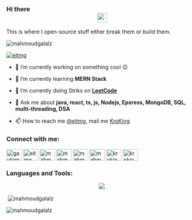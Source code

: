### Hi there <div align=center><a href="https://www.gautamkrishnar.com/"><img src="https://media.giphy.com/media/hvRJCLFzcasrR4ia7z/giphy.gif" width="25px"></a>
This is where I open-source stuff either break them or build them.
</div>
<p align="left"> <img src="https://komarev.com/ghpvc/?username=mahmoudgalalz&label=Profile%20views&color=0e75b6&style=flat" alt="mahmoudgalalz" /> </p>

<p align="left"> <a href="https://twitter.com/eitmg" target="blank"><img src="https://img.shields.io/twitter/follow/eitmg?logo=twitter&style=for-the-badge" alt="eitmg" /></a> </p>

- :telescope:  I’m currently working on something cool :wink:

- 🌱 I’m currently learning **MERN Stack**
- 🌱 I’m currently doing Striks on **[LeetCode](https://leetcode.com/kroking)**

- 💬 Ask me about **java, react, ts, js, Nodejs, Epxress, MongoDB, SQL, multi-threading, DSA**

- 📫 How to reach me [@eitmg](https://twitter.com/eitmg), mail me [KroKing](mailto:krooking0@gmail.com)

<h3 align="left">Connect with me:</h3>
<p align="left">
<a href="https://dev.to/mahmoudgalal" target="blank"><img align="center" src="https://cdn.jsdelivr.net/npm/simple-icons@3.0.1/icons/dev-dot-to.svg" alt="gautamkrishnar" height="30" width="40" /></a>
<a href="https://twitter.com/eitmg" target="blank"><img align="center" src="https://raw.githubusercontent.com/rahuldkjain/github-profile-readme-generator/master/src/images/icons/Social/twitter.svg" alt="eitmg" height="30" width="40" /></a>
<a href="https://linkedin.com/in/mahmoudgalalz" target="blank"><img align="center" src="https://raw.githubusercontent.com/rahuldkjain/github-profile-readme-generator/master/src/images/icons/Social/linked-in-alt.svg" alt="mahmoudgalalz" height="30" width="40" /></a>
<a href="https://stackoverflow.com/users/mahmoudgalalz" target="blank"><img align="center" src="https://raw.githubusercontent.com/rahuldkjain/github-profile-readme-generator/master/src/images/icons/Social/stack-overflow.svg" alt="mahmoudgalalz" height="30" width="40" /></a>
<a href="https://fb.com/mahmoudgalalzz" target="blank"><img align="center" src="https://raw.githubusercontent.com/rahuldkjain/github-profile-readme-generator/master/src/images/icons/Social/facebook.svg" alt="mahmoudgalalzz" height="30" width="40" /></a>
<a href="https://instagram.com/mahmoudgalalz" target="blank"><img align="center" src="https://raw.githubusercontent.com/rahuldkjain/github-profile-readme-generator/master/src/images/icons/Social/instagram.svg" alt="mahmoudgalalz" height="30" width="40" /></a>
<a href="https://codeforces.com/profile/kroking" target="blank"><img align="center" src="https://raw.githubusercontent.com/rahuldkjain/github-profile-readme-generator/master/src/images/icons/Social/codeforces.svg" alt="kroking" height="30" width="40" /></a>
<a href="https://www.leetcode.com/kroking" target="blank"><img align="center" src="https://raw.githubusercontent.com/rahuldkjain/github-profile-readme-generator/master/src/images/icons/Social/leet-code.svg" alt="kroking" height="30" width="40" /></a>
</p>

<h3 align="left">Languages and Tools:</h3>
<p align="center">
  <a href="https://skillicons.dev">
    <img src="https://skillicons.dev/icons?i=git,vim,linux,vscode,js,java,cpp,ts,mysql,mongodb,prisma,nodejs,expressjs,react,angular,aws,azure,gcp,firebase,bash&perline=4" />
  </a>
</p>

<p>&nbsp;<img align="center" src="https://github-readme-stats.vercel.app/api?username=mahmoudgalalz&show_icons=true&locale=en" alt="mahmoudgalalz" /></p>

<p><img align="center" src="https://github-readme-streak-stats.herokuapp.com/?user=mahmoudgalalz&" alt="mahmoudgalalz" /></p>
